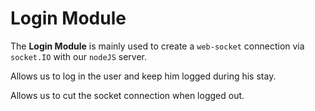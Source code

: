 # Login Module

The **Login Module** is mainly used to create a `web-socket` connection via
 `socket.IO` with our `nodeJS` server.
 
Allows us to log in the user and keep him logged during his stay.

Allows us to cut the socket connection when logged out.
 